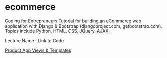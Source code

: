 ecommerce
=========

Coding for Entrepreneurs Tutorial for building an eCommerce web application with Django &amp; Bootstrap (djangoproject.com, getbootstrap.com). Topics include Python, HTML, CSS, JQuery, AJAX.


Lecture Name : Link to Code

[Product App Views & Templates](../../tree/03fd0342c654db2fb4b8b53ac2a7cda68c72ee66)
